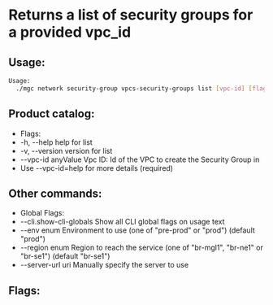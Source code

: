 # Returns a list of security groups for a provided vpc_id

## Usage:
```bash
Usage:
  ./mgc network security-group vpcs-security-groups list [vpc-id] [flags]
```

## Product catalog:
- Flags:
- -h, --help              help for list
- -v, --version           version for list
- --vpc-id anyValue   Vpc ID: Id of the VPC to create the Security Group in
- Use --vpc-id=help for more details (required)

## Other commands:
- Global Flags:
- --cli.show-cli-globals   Show all CLI global flags on usage text
- --env enum               Environment to use (one of "pre-prod" or "prod") (default "prod")
- --region enum            Region to reach the service (one of "br-mgl1", "br-ne1" or "br-se1") (default "br-se1")
- --server-url uri         Manually specify the server to use

## Flags:
```bash

```

